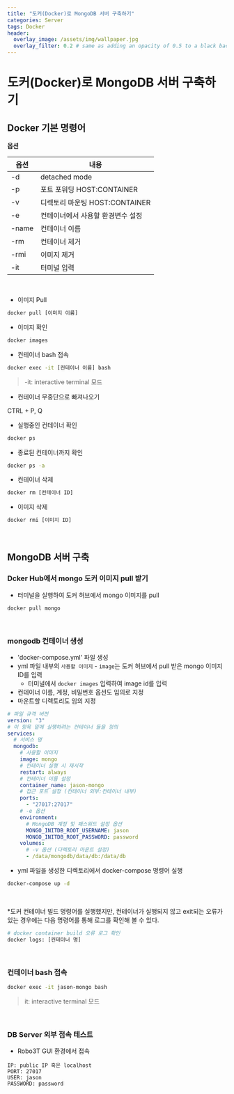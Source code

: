 ```yaml
---
title: "도커(Docker)로 MongoDB 서버 구축하기"
categories: Server
tags: Docker
header:
  overlay_image: /assets/img/wallpaper.jpg
  overlay_filter: 0.2 # same as adding an opacity of 0.5 to a black background
---
```


# 도커(Docker)로 MongoDB 서버 구축하기

## Docker 기본 명령어

**옵션**  

옵션 | 내용
-----|-----
-d | detached mode
-p | 포트 포워딩 HOST:CONTAINER
-v | 디렉토리 마운팅 HOST:CONTAINER
-e | 컨테이너에서 사용할 환경변수 설정
-name | 컨테이너 이름
-rm | 컨테이너 제거
-rmi | 이미지 제거
-it | 터미널 입력

<br>

- 이미지 Pull
```bash
docker pull [이미지 이름]
```
- 이미지 확인
```bash
docker images
```

- 컨테이너 bash 접속
```bash
docker exec -it [컨테이너 이름] bash
```
> -it: interactive terminal 모드

- 컨테이너 무중단으로 빠져나오기

CTRL + P, Q

- 실행중인 컨테이너 확인
```bash
docker ps
```

- 종료된 컨테이너까지 확인
```bash
docker ps -a
```

- 컨테이너 삭제
```bash
docker rm [컨테이너 ID]
```

- 이미지 삭제
```bash
docker rmi [이미지 ID]
```

<br>

## MongoDB 서버 구축

### Dcker Hub에서 mongo 도커 이미지 pull 받기

- 터미널을 실행하여 도커 허브에서 mongo 이미지를 pull

```bash
docker pull mongo
```

<br>

### mongodb 컨테이너 생성

- 'docker-compose.yml' 파일 생성
- yml 파일 내부의 `사용할 이미지` - `image`는 도커 허브에서 pull 받은 mongo 이미지 ID를 입력
  - 터미널에서 `docker images` 입력하여 image id를 입력
- 컨테이너 이름, 계정, 비밀번호 옵션도 임의로 지정
- 마운트할 디렉토리도 임의 지정

```yml
# 파일 규격 버전
version: "3"
# 이 항목 밑에 실행하려는 컨테이너 들을 정의
services: 
  # 서비스 명
  mongodb:
    # 사용할 이미지
    image: mongo
    # 컨테이너 실행 시 재시작
    restart: always
    # 컨테이너 이름 설정
    container_name: jason-mongo
    # 접근 포트 설정 (컨테이너 외부:컨테이너 내부)
    ports:
      - "27017:27017"
    # -e 옵션
    environment: 
      # MongoDB 계정 및 패스워드 설정 옵션
      MONGO_INITDB_ROOT_USERNAME: jason
      MONGO_INITDB_ROOT_PASSWORD: password
    volumes:
      # -v 옵션 (다렉토리 마운트 설정)
      - /data/mongodb/data/db:/data/db
```

- yml 파일을 생성한 디렉토리에서 docker-compose 명령어 실행

```bash
docker-compose up -d
```

<br>

*도커 컨테이너 빌드 명령어를 실행했지만, 컨테이너가 실행되지 않고 exit되는 오류가 있는 경우에는 다음 명령어를 통해 로그를 확인해 볼 수 있다.

```bash
# docker container build 오류 로그 확인
docker logs: [컨테이너 명]
```

<br>

### 컨테이너 bash 접속

```bash
docker exec -it jason-mongo bash
```
> it: interactive terminal 모드

<br>

### DB Server 외부 접속 테스트

- Robo3T GUI 환경에서 접속

```
IP: public IP 혹은 localhost
PORT: 27017
USER: jason
PASSWORD: password
```
